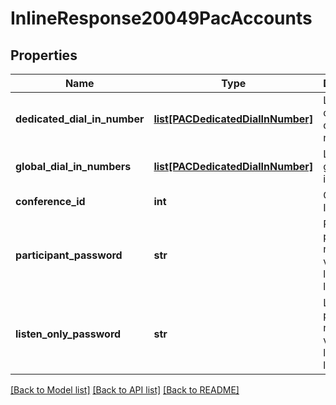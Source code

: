 # InlineResponse20049PacAccounts

## Properties
Name | Type | Description | Notes
------------ | ------------- | ------------- | -------------
**dedicated_dial_in_number** | [**list[PACDedicatedDialInNumber]**](PACDedicatedDialInNumber.md) | List of dedicated dial-in numbers. | [optional] 
**global_dial_in_numbers** | [**list[PACDedicatedDialInNumber]**](PACDedicatedDialInNumber.md) | List of global dial-in numbers. | [optional] 
**conference_id** | **int** | Conference ID. | [optional] 
**participant_password** | **str** | Participant password: numeric value - length is less than 6. | [optional] 
**listen_only_password** | **str** | Listen-Only password: numeric value - length is less than 6. | [optional] 

[[Back to Model list]](../README.md#documentation-for-models) [[Back to API list]](../README.md#documentation-for-api-endpoints) [[Back to README]](../README.md)

